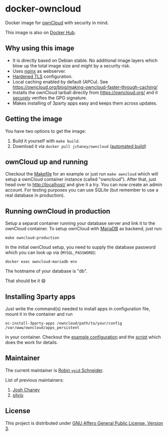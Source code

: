 # docker-owncloud

Docker image for [ownCloud][] with security in mind.

This image is also on [Docker Hub][].

<!-- hub.docker.com can not handle Markdown references which are defined laaaaaater … ? -->
[ypid]: https://github.com/ypid
[silvio]: https://github.com/silvio
[jchaney]: https://github.com/jchaney

[Makefile]: /Makefile
[ownCloud]: https://owncloud.org/
[MariaDB]: https://mariadb.org/
[Docker Hub]: https://registry.hub.docker.com/u/jchaney/owncloud/
[nginx]: http://nginx.org/

[3party_apps.conf]: https://github.com/jchaney/owncloud/blob/master/configs/3party_apps.conf
[oc-install-3party-apps]: https://github.com/jchaney/owncloud/blob/master/misc/oc-install-3party-apps
[AGPLv3]: https://github.com/jchaney/owncloud/blob/master/LICENSE

## Why using this image

* It is directly based on Debian stable. No additional image layers which blow up the total image size and might by a security risk.
* Uses [nginx][] as webserver.
* [Hardened TLS](https://github.com/BetterCrypto/Applied-Crypto-Hardening/blob/master/src/configuration/Webservers/nginx/default-hsts) configuration.
* Local caching enabled by default (APCu).
  See https://owncloud.org/blog/making-owncloud-faster-through-caching/
* Installs the ownCloud tarball directly from https://owncloud.org/ and it [securely](https://github.com/jchaney/owncloud/pull/12) verifies the GPG signature.
* Makes installing of 3party apps easy and keeps them across updates.

## Getting the image

You have two options to get the image:

1. Build it yourself with `make build`.
2. Download it via `docker pull jchaney/owncloud` ([automated build][Docker Hub])

## ownCloud up and running

Checkout the [Makefile][] for an example or just run `make owncloud` which will setup a ownCloud container instance (called "owncloud"). After that, just head over to [http://localhost/](http://localhost/) and give it a try. You can now create an admin account. For testing purposes you can use SQLite (but remember to use a real database in production).

## Running ownCloud in production

Setup a separat container running your database server and link it to the ownCloud container.
To setup ownCloud with [MariaDB] as backend, just run:

```Shell
make owncloud-production
```

In the initial ownCloud setup, you need to supply the database password which you can look up via (`MYSQL_PASSWORD`):

```Shell
docker exec owncloud-mariadb env
```

The hostname of your database is "db".

That should be it :smile:

## Installing 3party apps

Just write the command(s) needed to install apps in configuration file, mount it in the container and run

```Shell
oc-install-3party-apps /owncloud/path/to/your/config /var/www/owncloud/apps_persistent
```

in your container.
Checkout the [example configuration][3party_apps.conf] and the [script][oc-install-3party-apps] which does the work for details.

## Maintainer

The current maintainer is [Robin `ypid` Schneider][ypid].

List of previous maintainers:

1. [Josh Chaney][jchaney]
2. [silvio][]

## License

This project is distributed under [GNU Affero General Public License, Version 3][AGPLv3].
